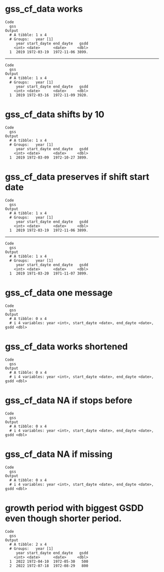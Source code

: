 # gss_cf_data works

    Code
      gss
    Output
      # A tibble: 1 x 4
      # Groups:   year [1]
         year start_dayte end_dayte   gsdd
        <int> <date>      <date>     <dbl>
      1  2019 1972-03-19  1972-11-06 3899.

---

    Code
      gss
    Output
      # A tibble: 1 x 4
      # Groups:   year [1]
         year start_dayte end_dayte   gsdd
        <int> <date>      <date>     <dbl>
      1  2019 1972-03-16  1972-11-09 3920.

# gss_cf_data shifts by 10

    Code
      gss
    Output
      # A tibble: 1 x 4
      # Groups:   year [1]
         year start_dayte end_dayte   gsdd
        <int> <date>      <date>     <dbl>
      1  2019 1972-03-09  1972-10-27 3899.

# gss_cf_data preserves if shift start date

    Code
      gss
    Output
      # A tibble: 1 x 4
      # Groups:   year [1]
         year start_dayte end_dayte   gsdd
        <int> <date>      <date>     <dbl>
      1  2019 1972-03-19  1972-11-06 3899.

---

    Code
      gss
    Output
      # A tibble: 1 x 4
      # Groups:   year [1]
         year start_dayte end_dayte   gsdd
        <int> <date>      <date>     <dbl>
      1  2019 1971-03-20  1971-11-07 3899.

# gss_cf_data one message

    Code
      gss
    Output
      # A tibble: 0 x 4
      # i 4 variables: year <int>, start_dayte <date>, end_dayte <date>, gsdd <dbl>

# gss_cf_data works shortened

    Code
      gss
    Output
      # A tibble: 0 x 4
      # i 4 variables: year <int>, start_dayte <date>, end_dayte <date>, gsdd <dbl>

# gss_cf_data NA if stops before

    Code
      gss
    Output
      # A tibble: 0 x 4
      # i 4 variables: year <int>, start_dayte <date>, end_dayte <date>, gsdd <dbl>

# gss_cf_data NA if missing

    Code
      gss
    Output
      # A tibble: 0 x 4
      # i 4 variables: year <int>, start_dayte <date>, end_dayte <date>, gsdd <dbl>

# growth period with biggest GSDD even though shorter period.

    Code
      gss
    Output
      # A tibble: 2 x 4
      # Groups:   year [1]
         year start_dayte end_dayte   gsdd
        <int> <date>      <date>     <dbl>
      1  2022 1972-04-10  1972-05-30   500
      2  2022 1972-07-18  1972-08-29   800

